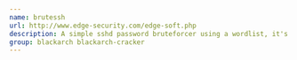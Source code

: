 ```yaml
---
name: brutessh
url: http://www.edge-security.com/edge-soft.php
description: A simple sshd password bruteforcer using a wordlist, it's very fast for internal networks.
group: blackarch blackarch-cracker
---
```

